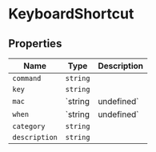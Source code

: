 # KeyboardShortcut

## Properties

| Name | Type | Description |
|------|------|-------------|
| `command` | `string` |  |
| `key` | `string` |  |
| `mac` | `string | undefined` |  |
| `when` | `string | undefined` |  |
| `category` | `string` |  |
| `description` | `string` |  |

